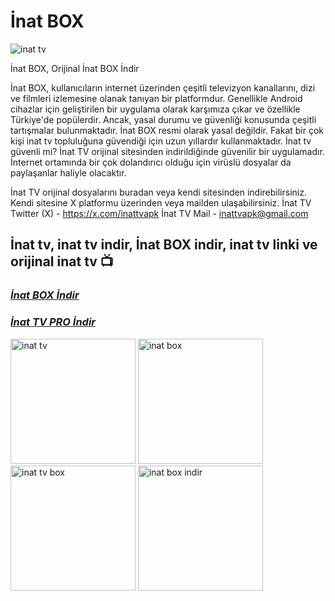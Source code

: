 # İnat BOX

![inat tv](https://github.com/user-attachments/assets/5d430a11-68c7-434b-851a-3b9d90d909b6)

İnat BOX, Orijinal İnat BOX İndir


İnat BOX, kullanıcıların internet üzerinden çeşitli televizyon kanallarını, dizi ve filmleri izlemesine olanak tanıyan bir platformdur. Genellikle Android cihazlar için geliştirilen bir uygulama olarak karşımıza çıkar ve özellikle Türkiye'de popülerdir. Ancak, yasal durumu ve güvenliği konusunda çeşitli tartışmalar bulunmaktadır. İnat BOX resmi olarak yasal değildir. Fakat bir çok kişi inat tv topluluğuna güvendiği için uzun yıllardır kullanmaktadır. İnat tv güvenli mi? İnat TV orijinal sitesinden indirildiğinde güvenilir bir uygulamadır. İnternet ortamında bir çok dolandırıcı olduğu için virüslü dosyalar da paylaşanlar haliyle olacaktır.


İnat TV orijinal dosyalarını buradan veya kendi sitesinden indirebilirsiniz. Kendi sitesine X platformu üzerinden veya mailden ulaşabilirsiniz. 
İnat TV Twitter (X) - https://x.com/inattvapk
İnat TV Mail - inattvapk@gmail.com

## İnat tv, inat tv indir, İnat BOX indir, inat tv linki ve orijinal inat tv 📺

### ***[İnat BOX İndir](https://github.com/inattv2025/inatbox/raw/refs/heads/main/inat-box-v14.apk)***

### ***[İnat TV PRO İndir](https://github.com/inattv2025/inatbox/raw/refs/heads/main/inat-tv-pro-v21.apk)***



<img src="https://github.com/user-attachments/assets/4a92fe12-6700-4ea3-9e8e-c1a84e2903ae" alt="inat tv" width="200"/>
<img src="https://github.com/user-attachments/assets/9f2b04fe-5c58-4ca0-9415-9461af79eddd" alt="inat box" width="200"/>
<img src="https://github.com/user-attachments/assets/76d0fa85-f6be-46a6-9dbf-86be185b78d3" alt="inat tv box" width="200"/>
<img src="https://github.com/user-attachments/assets/fb887f8f-6d16-47d7-b069-725ee549b5b4" alt="inat box indir" width="200"/>








